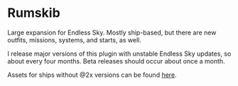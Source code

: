 # Rumskib

Large expansion for Endless Sky. Mostly ship-based, but there are new outfits, missions, systems, and starts, as well.

I release major versions of this plugin with unstable Endless Sky updates, so about every four months. Beta releases should occur about once a month.

Assets for ships without @2x versions can be found [here](https://github.com/TheGiraffe3/homula-rumskib-assets).
